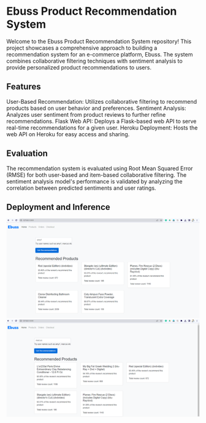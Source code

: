 # Ebuss Product Recommendation System
Welcome to the Ebuss Product Recommendation System repository! This project showcases a comprehensive approach to building a recommendation system for an e-commerce platform, Ebuss. The system combines collaborative filtering techniques with sentiment analysis to provide personalized product recommendations to users.

## Features
User-Based Recommendation: Utilizes collaborative filtering to recommend products based on user behavior and preferences.
Sentiment Analysis: Analyzes user sentiment from product reviews to further refine recommendations.
Flask Web API: Deploys a Flask-based web API to serve real-time recommendations for a given user.
Heroku Deployment: Hosts the web API on Heroku for easy access and sharing.

## Evaluation
The recommendation system is evaluated using Root Mean Squared Error (RMSE) for both user-based and item-based collaborative filtering. The sentiment analysis model's performance is validated by analyzing the correlation between predicted sentiments and user ratings.

## Deployment and Inference
![Screenshot 1](UI1.png)
![Screenshot 2](UI2.png)
